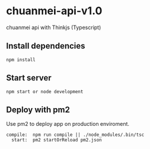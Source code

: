 # chuanmei-api-v1.0

chuanmei api with Thinkjs (Typescript)   

## Install dependencies

```
npm install
```

## Start server

```
npm start or node development
```
        
## Deploy with pm2

Use pm2 to deploy app on production enviroment.

```
compile:  npm run compile || ./node_modules/.bin/tsc 
  start:  pm2 startOrReload pm2.json
```

